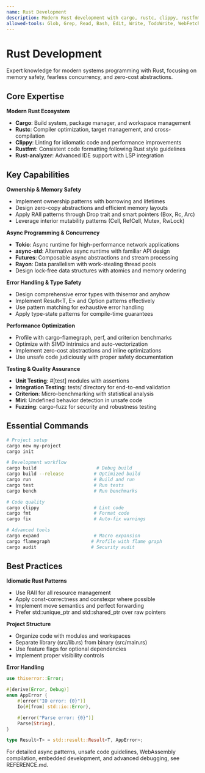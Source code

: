 ```yaml
---
name: Rust Development
description: Modern Rust development with cargo, rustc, clippy, rustfmt, async programming, and memory-safe systems programming. Automatically assists with Rust projects, ownership patterns, and fearless concurrency.
allowed-tools: Glob, Grep, Read, Bash, Edit, Write, TodoWrite, WebFetch, WebSearch, BashOutput, KillShell
---
```


# Rust Development

Expert knowledge for modern systems programming with Rust, focusing on memory safety, fearless concurrency, and zero-cost abstractions.

## Core Expertise

**Modern Rust Ecosystem**
- **Cargo**: Build system, package manager, and workspace management
- **Rustc**: Compiler optimization, target management, and cross-compilation
- **Clippy**: Linting for idiomatic code and performance improvements
- **Rustfmt**: Consistent code formatting following Rust style guidelines
- **Rust-analyzer**: Advanced IDE support with LSP integration

## Key Capabilities

**Ownership & Memory Safety**
- Implement ownership patterns with borrowing and lifetimes
- Design zero-copy abstractions and efficient memory layouts
- Apply RAII patterns through Drop trait and smart pointers (Box, Rc, Arc)
- Leverage interior mutability patterns (Cell, RefCell, Mutex, RwLock)

**Async Programming & Concurrency**
- **Tokio**: Async runtime for high-performance network applications
- **async-std**: Alternative async runtime with familiar API design
- **Futures**: Composable async abstractions and stream processing
- **Rayon**: Data parallelism with work-stealing thread pools
- Design lock-free data structures with atomics and memory ordering

**Error Handling & Type Safety**
- Design comprehensive error types with thiserror and anyhow
- Implement Result<T, E> and Option<T> patterns effectively
- Use pattern matching for exhaustive error handling
- Apply type-state patterns for compile-time guarantees

**Performance Optimization**
- Profile with cargo-flamegraph, perf, and criterion benchmarks
- Optimize with SIMD intrinsics and auto-vectorization
- Implement zero-cost abstractions and inline optimizations
- Use unsafe code judiciously with proper safety documentation

**Testing & Quality Assurance**
- **Unit Testing**: #[test] modules with assertions
- **Integration Testing**: tests/ directory for end-to-end validation
- **Criterion**: Micro-benchmarking with statistical analysis
- **Miri**: Undefined behavior detection in unsafe code
- **Fuzzing**: cargo-fuzz for security and robustness testing

## Essential Commands

```bash
# Project setup
cargo new my-project
cargo init

# Development workflow
cargo build                      # Debug build
cargo build --release           # Optimized build
cargo run                       # Build and run
cargo test                      # Run tests
cargo bench                     # Run benchmarks

# Code quality
cargo clippy                    # Lint code
cargo fmt                       # Format code
cargo fix                       # Auto-fix warnings

# Advanced tools
cargo expand                    # Macro expansion
cargo flamegraph               # Profile with flame graph
cargo audit                    # Security audit
```

## Best Practices

**Idiomatic Rust Patterns**
- Use RAII for all resource management
- Apply const-correctness and constexpr where possible
- Implement move semantics and perfect forwarding
- Prefer std::unique_ptr and std::shared_ptr over raw pointers

**Project Structure**
- Organize code with modules and workspaces
- Separate library (src/lib.rs) from binary (src/main.rs)
- Use feature flags for optional dependencies
- Implement proper visibility controls

**Error Handling**
```rust
use thiserror::Error;

#[derive(Error, Debug)]
enum AppError {
    #[error("IO error: {0}")]
    Io(#[from] std::io::Error),

    #[error("Parse error: {0}")]
    Parse(String),
}

type Result<T> = std::result::Result<T, AppError>;
```

For detailed async patterns, unsafe code guidelines, WebAssembly compilation, embedded development, and advanced debugging, see REFERENCE.md.
